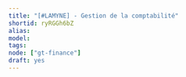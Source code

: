 ```yaml
---
title: "[#LAMYNE] - Gestion de la comptabilité"
shortid: ryRGGh6bZ
alias:
model:
tags:
node: ["gt-finance"]
draft: yes
---
```

